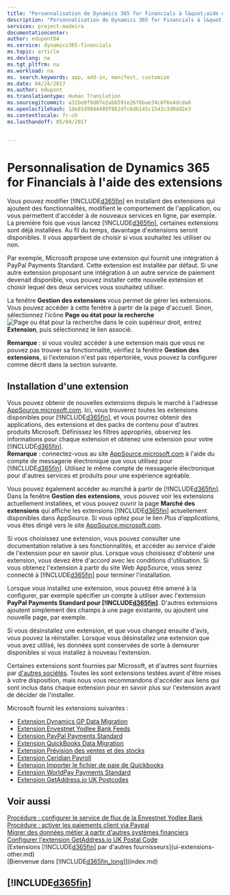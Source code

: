 ```yaml
---
title: "Personnalisation de Dynamics 365 for Financials à l&quot;aide des extensions | Microsoft Docs"
description: "Personnalisation de Dynamics 365 for Financials à l&quot;aide des extensions"
services: project-madeira
documentationcenter: 
author: edupont04
ms.service: dynamics365-financials
ms.topic: article
ms.devlang: na
ms.tgt_pltfrm: na
ms.workload: na
ms. search.keywords: app, add-in, manifest, customize
ms.date: 04/24/2017
ms.author: edupont
ms.translationtype: Human Translation
ms.sourcegitcommit: a31be0f9d07e2abb591e26f6bae34c6f6e4dcda6
ms.openlocfilehash: 1de01d9944489f862dfc6db145c1542c3d0dd2e3
ms.contentlocale: fr-ch
ms.lasthandoff: 05/04/2017


---
```

# <a name="customizing-dynamics-365-for-financials-using-extensions"></a>Personnalisation de Dynamics 365 for Financials à l'aide des extensions
Vous pouvez modifier [!INCLUDE[d365fin](includes/d365fin_md.md)] en installant des extensions qui ajoutent des fonctionnalités, modifient le comportement de l'application, ou vous permettent d'accéder à de nouveaux services en ligne, par exemple.
La première fois que vous lancez [!INCLUDE[d365fin](includes/d365fin_md.md)], certaines extensions sont déjà installées. Au fil du temps, davantage d'extensions seront disponibles. Il vous appartient de choisir si vous souhaitez les utiliser ou non.

Par exemple, Microsoft propose une extension qui fournit une intégration à PayPal Payments Standard. Cette extension est installée par défaut.
Si une autre extension proposant une intégration à un autre service de paiement devenait disponible, vous pouvez installer cette nouvelle extension et choisir lequel des deux services vous souhaitez utiliser.  

La fenêtre **Gestion des extensions** vous permet de gérer les extensions. Vous pouvez accéder à cette fenêtre à partir de la page d'accueil. Sinon, sélectionnez l'icône **Page ou état pour la recherche** ![Page ou état pour la recherche](media/ui-search/search_small.png "Icône Page ou état pour la recherche") dans le coin supérieur droit, entrez **Extension**, puis sélectionnez le lien associé.  

**Remarque** : si vous voulez accéder à une extension mais que vous ne pouvez pas trouver sa fonctionnalité, vérifiez la fenêtre **Gestion des extensions**, si l'extension n'est pas répertoriée, vous pouvez la configurer comme décrit dans la section suivante.  

## <a name="installing-an-extension"></a>Installation d'une extension
Vous pouvez obtenir de nouvelles extensions depuis le marché à l'adresse [AppSource.microsoft.com](https://appsource.microsoft.com/). Ici, vous trouverez toutes les extensions disponibles pour [!INCLUDE[d365fin](includes/d365fin_md.md)], et vous pourrez obtenir des applications, des extensions et des packs de contenu pour d'autres produits Microsoft. Définissez les filtres appropriés, observez les informations pour chaque extension et obtenez une extension pour votre [!INCLUDE[d365fin](includes/d365fin_md.md)].  
**Remarque** : connectez-vous au site [AppSource.microsoft.com](https://appsource.microsoft.com/) à l'aide du compte de messagerie électronique que vous utilisez pour [!INCLUDE[d365fin](includes/d365fin_md.md)]. Utilisez le même compte de messagerie électronique pour d'autres services et produits pour une expérience agréable.  

Vous pouvez également accéder au marché à partir de [!INCLUDE[d365fin](includes/d365fin_md.md)]. Dans la fenêtre **Gestion des extensions**, vous pouvez voir les extensions actuellement installées, et vous pouvez ouvrir la page **Marché des extensions** qui affiche les extensions [!INCLUDE[d365fin](includes/d365fin_md.md)] actuellement disponibles dans AppSource. Si vous optez pour le lien *Plus d'applications*, vous êtes dirigé vers le site [AppSource.microsoft.com](https://appsource.microsoft.com/).  

Si vous choisissez une extension, vous pouvez consulter une documentation relative à ses fonctionnalités, et accéder au service d'aide de l'extension pour en savoir plus. Lorsque vous choisissez d'obtenir une extension, vous devez être d'accord avec les conditions d'utilisation. Si vous obtenez l'extension à partir du site Web AppSource, vous serez connecté à [!INCLUDE[d365fin](includes/d365fin_md.md)] pour terminer l'installation.  

Lorsque vous installez une extension, vous pouvez être amené à la configurer, par exemple spécifier un compte à utiliser avec l'extension **PayPal Payments Standard pour [!INCLUDE[d365fin](includes/d365fin_md.md)]**.
D'autres extensions ajoutent simplement des champs à une page existante, ou ajoutent une nouvelle page, par exemple.   

Si vous désinstallez une extension, et que vous changez ensuite d'avis, vous pouvez la réinstaller. Lorsque vous désinstallez une extension que vous avez utilisé, les données sont conservées de sorte à demeurer disponibles si vous installez à nouveau l'extension.  

Certaines extensions sont fournies par Microsoft, et d'autres sont fournies par [d'autres sociétés](ui-extensions-other.md). Toutes les sont extensions testées avant d'être mises à votre disposition, mais nous vous recommandons d'accéder aux liens qui sont inclus dans chaque extension pour en savoir plus sur l'extension avant de décider de l'installer.  

Microsoft fournit les extensions suivantes :  

* [Extension Dynamics GP Data Migration](ui-extensions-dynamicsgp-data-migration.md)  
* [Extension Envestnet Yodlee Bank Feeds](ui-extensions-yodlee-bank-feeds.md)  
* [Extension PayPal Payments Standard](ui-extensions-paypal-payments-standard.md)  
* [Extension QuickBooks Data Migration](ui-extensions-quickbooks-data-migration.md)  
* [Extension Prévision des ventes et des stocks](ui-extensions-sales-forecast.md)  
* [Extension Ceridian Payroll](ui-extensions-ceridian-payroll.md)  
* [Extension Importer le fichier de paie de Quickbooks](ui-extensions-quickbooks-payroll.md)  
* [Extension WorldPay Payments Standard](ui-extensions-worldpay-payments-standard.md)
* [Extension GetAddress.io UK Postcodes](ui-extensions-getaddressio.md)

## <a name="see-also"></a>Voir aussi
[Procédure : configurer le service de flux de la Envestnet Yodlee Bank](bank-how-setup-bank-statement-service.md)  
[Procédure : activer les paiements client via Paypal](sales-how-enable-payment-service-extensions.md)  
[Migrer des données métier à partir d'autres systèmes financiers](upload-data.md)  
[Configurer l'extension GetAddress.io UK Postal Code](uk-setup-postal-code-service.md)  
[Extensions [!INCLUDE[d365fin](includes/d365fin_md.md)] par d'autres fournisseurs](ui-extensions-other.md)  
[Bienvenue dans [!INCLUDE[d365fin_long](includes/d365fin_long_md.md)]](index.md)  

## [!INCLUDE[d365fin](includes/free_trial_md.md)]
